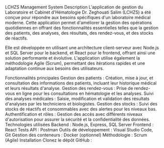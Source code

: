 LCHZS Management System
Description
L'application de gestion du Laboratoire et Cabinet d'Hématologie Dr. Zeghouati Salim (LCHZS) a été conçue pour répondre aux besoins spécifiques d'un laboratoire médical moderne. Cette application permet d'améliorer la gestion des opérations quotidiennes en offrant des fonctionnalités essentielles telles que la gestion des patients, des analyses, des résultats, des rendez-vous, et des stocks de réactifs.

Elle est développée en utilisant une architecture client-serveur avec Node.js et SQL Server pour le backend, et React pour le frontend, offrant ainsi une solution performante et évolutive. L'application utilise également la méthodologie Agile (Scrum), permettant des itérations rapides et une adaptation continue aux besoins des utilisateurs.

Fonctionnalités principales
Gestion des patients : Création, mise à jour, et consultation des informations des patients, incluant leur historique médical et leurs résultats d'analyse.
Gestion des rendez-vous : Prise de rendez-vous en ligne pour les consultations en hématologie et les analyses.
Suivi des analyses médicales : Saisie, modification et validation des résultats d'analyses par les techniciens et biologistes.
Gestion des stocks : Suivi des stocks de réactifs et consommables avec des alertes pour les niveaux bas.
Authentification et rôles : Gestion des accès avec différents niveaux d'autorisation pour assurer la sécurité et la confidentialité des données.
Technologies utilisées
Backend : Node.js, Express, SQL Server
Frontend : React
Tests API : Postman
Outils de développement : Visual Studio Code, Git
Gestion des conteneurs : Docker (optionnel)
Méthodologie : Scrum (Agile)
Installation
Clonez le dépôt GitHub :
